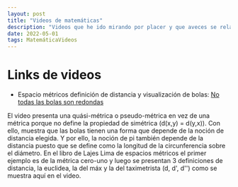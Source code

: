 ```yaml
---
layout: post
title: "Videos de matemáticas"
description: "Videos que he ido mirando por placer y que aveces se relacionan con temas de algún curso (directamente)"
date: 2022-05-01
tags: MatemáticaVideos
---
```



# Links de videos

- Espacio métricos definición de distancia y visualización de bolas:
[No todas las bolas son redondas](https://www.youtube.com/watch?v=MgEp4Gb9TCA)

El video presenta una quási-métrica o pseudo-métrica en vez de una métrica porque no define la propiedad de simétrica (d(x,y) = d(y,x)). Con ello, muestra que las bolas tienen una forma que depende de la noción de distancia elegida. 
Y por ello, la noción de pi también depende de la distancia puesto que se define como la longitud de la circunferencia sobre el diámetro. En el libro de Lajes Lima de espacios métricos el primer ejemplo es de la métrica cero-uno y luego se presentan 3 definiciones de distancia, la euclidea, la del máx y la del taximetrista (d, d', d'') como se muestra aquí en el video.


